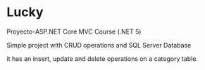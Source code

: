 # Lucky
Proyecto-ASP.NET Core MVC Course (.NET 5)

Simple project with CRUD operations and SQL Server Database

it has an insert, update and delete operations on a category table.

